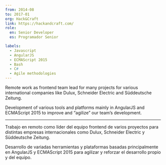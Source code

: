 ```yaml
---
from: 2014-08
to: 2017-01
org: Hack&Craft
link: https://hackandcraft.com/
role:
  en: Senior Developer
  es: Programador Senior

labels:
  - Javascript
  - AngularJS
  - ECMAScript 2015
  - Bash
  - C#
  - Agile methodologies
---
```


Remote work as frontend team lead for many projects for various international companies like Dulux, Schneider Electric and Süddeutsche Zeitung.

Development of various tools and platforms mainly in AngularJS and ECMAScript 2015 to improve and “agilize” our team’s development.

---

Trabajo en remoto como líder del equipo frontend de varios proyectos para distintas empresas internacionales como Dulux, Schneider Electric y Süddeutsche Zeitung.

Desarrollo de variadas herramientas y plataformas basadas principalmente en AngularJS y ECMAScript 2015 para agilizar y reforzar el desarrollo propio y del equipo.
